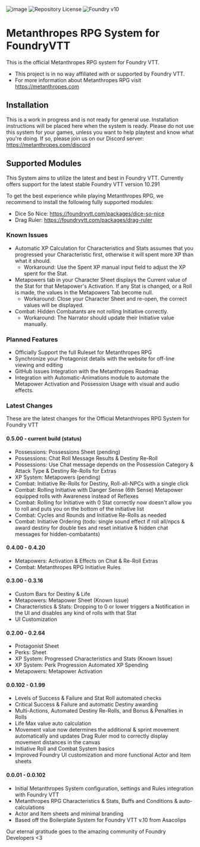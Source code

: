 ![image](https://content.invisioncic.com/e290497/monthly_2022_12/01.jpg.10f501a62b5254cef6f04d9f87c8b52d.jpg)
![Repository License](https://img.shields.io/github/license/legitamine/metanthropes-system)
![Foundry v10](https://img.shields.io/badge/foundry-v10-green)

# Metanthropes RPG System for FoundryVTT
This is the official Metanthropes RPG system for Foundry VTT.

- This project is in no way affiliated with or supported by Foundry VTT.
- For more information about Metanthropes RPG visit https://metanthropes.com

## Installation
This is a work in progress and is not ready for general use. Installation instructions will be placed here when the system is ready. Please do not use this system for your games, unless you want to help playtest and know what you're doing. If so, please join us on our Discord server: https://metanthropes.com/discord

## Supported Modules
This System aims to utilize the latest and best in Foundry VTT. Currently offers support for the latest stable Foundry VTT version 10.291

To get the best experience while playing Metanthropes RPG, we recommend to install the following fully supported modules:

- Dice So Nice: https://foundryvtt.com/packages/dice-so-nice
- Drag Ruler: https://foundryvtt.com/packages/drag-ruler 
### Known Issues
- Automatic XP Calculation for Characteristics and Stats assumes that you progressed your Characteristic first, otherwise it will spent more XP than what it should. 
	- Workaround: Use the Spent XP manual input field to adjust the XP spent for the Stat.
- Metapowers tab in your Character Sheet displays the Current value of the Stat for that Metapower's Activation. If any Stat is changed, or a Roll is made, the values in the Metapowers Tab become null.
	- Workaround: Close your Character Sheet and re-open, the correct values will be displayed.
- Combat: Hidden Combatants are not rolling Initiative correctly.
	- Workaround: The Narrator should update their Initiative value manually.
### Planned Features
- Officially Support the full Ruleset for Metanthropes RPG
- Synchronize your Protagonist details with the website for off-line viewing and editing
- GitHub Issues Integration with the Metanthropes Roadmap
- Integration with Automatic-Animations module to automate the Metapower Activation and Possession Usage with visual and audio effects.
### Latest Changes
These are the latest changes for the Official Metanthropes RPG System for Foundry VTT
#### 0.5.00 - current build (status)
- Possessions: Possessions Sheet (pending)
- Possessions: Chat Roll Message Results & Destiny Re-Roll
- Possessions: Use Chat message depends on the Possession Category & Attack Type & Destiny Re-Rolls for Extras
- XP System: Metapowers (pending)
- Combat: Initiative Re-Rolls for Destiny, Roll-all-NPCs with a single click
- Combat: Rolling Initiative with Danger Sense (6th Sense) Metapower equipped rolls with Awareness instead of Reflexes
- Combat: Rolling for Initiative with 0 Stat correctly now doesn't allow you to roll and puts you on the bottom of the initiative list
- Combat: Cycles and Rounds and Initiative Re-Rolls as needed
- Combat: Initiative Ordering (todo: single sound effect if roll all/npcs & award destiny for double ties and reset initiative & hidden chat messages for hidden-combatants)
#### 0.4.00 - 0.4.20
- Metapowers: Activation & Effects on Chat & Re-Roll Extras
- Combat: Metanthropes RPG Initiative Rules
#### 0.3.00 - 0.3.16
- Custom Bars for Destiny & Life
- Metapowers: Metapower Sheet (Known Issue)
- Characteristics & Stats: Dropping to 0 or lower triggers a Notification in the UI and disables any kind of rolls with that Stat
- UI Customization
#### 0.2.00 - 0.2.64
- Protagonist Sheet
- Perks: Sheet
- XP System: Progressed Characteristics and Stats (Known Issue)
- XP System: Perk Progression Automated XP Spending
- Metapowers: Metapower Activation
#### 0.0.102 - 0.1.99
- Levels of Success & Failure and Stat Roll automated checks
- Critical Success & Failure and automatic Destiny awarding
- Multi-Actions, Automated Destiny Re-Rolls, and Bonus & Penalties in Rolls
- Life Max value auto calculation
- Movement value now determines the additional & sprint movement automatically and updates Drag Ruler mod to correctly display movement distances in the canvas
- Initiative Roll and Combat System basics
- Improved Foundry UI customization and more functional Actor and Item sheets
#### 0.0.01 - 0.0.102
- Initial Metanthropes System configuration, settings and Rules integration with Foundry VTT
- Metanthropes RPG Characteristics & Stats, Buffs and Conditions & auto-calculations
- Actor and Item sheets and minimal branding
- Based off the Boilerplate System for Foundry VTT v.10 from Asacolips 

Our eternal gratitude goes to the amazing community of Foundry Developers <3